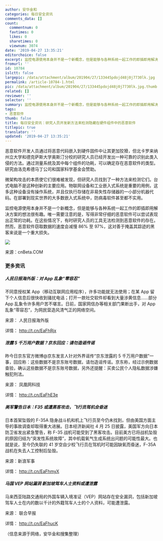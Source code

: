 ```yaml
---
author: 安华金和
categories: 每日安全资讯
comments_data: []
count:
  commentnum: 0
  favtimes: 0
  likes: 0
  sharetimes: 0
  viewnum: 3074
date: '2019-04-27 13:35:21'
editorchoice: false
excerpt: 监控电源使用本身并不是一个新概念，但是能够与各种系统一起工作的即插即用解决方案的想法很有趣。
fromurl: ''
id: 10784
islctt: false
largepic: /data/attachment/album/201904/27/133445pdojd48j0j7730lk.jpg
permalink: /article-10784-1.html
pic: /data/attachment/album/201904/27/133445pdojd48j0j7730lk.jpg.thumb.jpg
related: []
reviewer: ''
selector: ''
summary: 监控电源使用本身并不是一个新概念，但是能够与各种系统一起工作的即插即用解决方案的想法很有趣。
tags:
- 恶意软件
thumb: false
title: 每日安全资讯：研究人员开发新方法来检测隐藏在硬件组件中的恶意软件
titlepic: true
translator: ''
updated: '2019-04-27 13:35:21'
---
```


恶意软件开发人员通过将恶意代码嵌入到硬件固件中让其更加狡猾，但北卡罗来纳州立大学和德克萨斯大学奥斯汀分校的研究人员已经开发出一种可靠的识别此类入侵的方法。通过测量系统及其中每个组件的功耗，可以确定存在恶意软件的类型。研究由洛克希德马丁公司和国家科学基金会赞助。


微架构攻击的本质使它们很难被发现，但研究人员找到了一种方法来检测它们。台式电脑不是这种创新的主要应用。物联网设备和工业嵌入式系统是重要的用例，这多这种设备没有操作系统，并且仅执行存储在非易失性存储器的一小部分机器代码。在部署到现实世界的大多数嵌入式系统中，防病毒软件甚至都不实用。


监控电源使用本身并不是一个新概念，但是能够与各种系统一起工作的即插即用解决方案的想法很有趣。唯一需要注意的是，写得非常仔细的恶意软件可以尝试表现出正常的功耗。在这些情况下，有时研究人员的工具无法检测到恶意软件的存在。然而，恶意软件窃取数据的速度会减慢 86% 至 97%，这对善于掩盖其踪迹的黑客来说是一个重大损失。


![](/data/attachment/album/201904/27/133445pdojd48j0j7730lk.jpg)


来源：cnBeta.COM


### 更多资讯


##### 人民日报海外版：对 App 乱象“零容忍”


不同意授权某 App（移动互联网应用程序），许多功能就无法使用；在某 App 留下个人信息后很快收到骚扰电话；打开一款社交软件却看到大量涉黄信息……部分 App 乱象令许多用户苦不堪言。日前，国家网信办等相关部门果断出手，对 App 乱象“零容忍”，为网民营造风清气正的网络空间。


来源： 人民日报海外版


详情： <http://t.cn/EaFhRjx> 


##### 泄露 5 千万用户数据？京东回应：请勿造谣传谣


昨今日京东官方微博@京东发言人针对外界谣传“京东泄露的 5 千万用户数据”一事，回应称：这些数据不是京东账号数据，请勿造谣传谣。京东称，经过示例数据查验，确认这些数据不是京东账号数据，另外还提醒：买卖公民个人隐私数据涉嫌触犯刑法。


来源： 凤凰网科技


详情： <http://t.cn/EaFhE3e> 


##### 美军警告日本：F35 或遭黑客攻击，飞行员驾机会昏迷


日本首架坠毁的 F-35A 隐身战斗机和机上飞行员至今仍未找到，但由美国方面主导的事故调查却取得重大进展。日本经济新闻社 4 月 25 日披露，美国军方向日本防卫省发出紧急警告，称 F-35 战机可能受到了黑客攻击。目前美方已将战机坠毁的原因归结为“突发性系统故障”，其中机载氧气生成系统出问题的可能性最大。也就是说，至今仍失联的 41 岁空自少校飞行员在驾机时可能因缺氧而昏迷，F-35A 战机在失去人工控制后坠毁。


来源：新浪军事


详情： <http://t.cn/EaFhmyX>


##### 马国 VEP 网站漏洞 新加坡驾车人士资料或遭泄露


马来西亚陆路交通局的外国车辆入境准证（VEP）网站存在安全漏洞，包括新加坡驾车人士在内的数以千计的外籍驾车人士的个人资料，可能遭泄露。


来源： 联合早报


详情： <http://t.cn/EaFhucK> 


（信息来源于网络，安华金和搜集整理）
